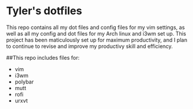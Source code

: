 # Tyler's dotfiles
This repo contains all my dot files and config files for my vim settings, as
well as all my config and dot files for my Arch linux and i3wm set up. This
project has been maticulously set up for maximum productivity, and I plan to
continue to revise and improve my productivy skill and efficiency.

##This repo includes files for: 

- vim
- i3wm
- polybar 
- mutt
- rofi
- urxvt

